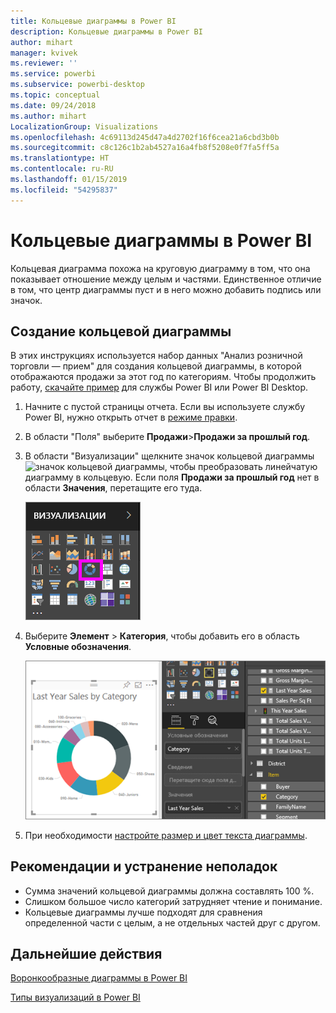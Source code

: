 ```yaml
---
title: Кольцевые диаграммы в Power BI
description: Кольцевые диаграммы в Power BI
author: mihart
manager: kvivek
ms.reviewer: ''
ms.service: powerbi
ms.subservice: powerbi-desktop
ms.topic: conceptual
ms.date: 09/24/2018
ms.author: mihart
LocalizationGroup: Visualizations
ms.openlocfilehash: 4c69113d245d47a4d2702f16f6cea21a6cbd3b0b
ms.sourcegitcommit: c8c126c1b2ab4527a16a4fb8f5208e0f7fa5ff5a
ms.translationtype: HT
ms.contentlocale: ru-RU
ms.lasthandoff: 01/15/2019
ms.locfileid: "54295837"
---
```

# <a name="doughnut-charts-in-power-bi"></a>Кольцевые диаграммы в Power BI
Кольцевая диаграмма похожа на круговую диаграмму в том, что она показывает отношение между целым и частями. Единственное отличие в том, что центр диаграммы пуст и в него можно добавить подпись или значок.

## <a name="create-a-doughnut-chart"></a>Создание кольцевой диаграммы
В этих инструкциях используется набор данных "Анализ розничной торговли — прием" для создания кольцевой диаграммы, в которой отображаются продажи за этот год по категориям. Чтобы продолжить работу, [скачайте пример](../sample-datasets.md) для службы Power BI или Power BI Desktop.

1. Начните с пустой страницы отчета. Если вы используете службу Power BI, нужно открыть отчет в [режиме правки](../service-interact-with-a-report-in-editing-view.md).

2. В области "Поля" выберите **Продажи**\>**Продажи за прошлый год**.  
   
3. В области "Визуализации" щелкните значок кольцевой диаграммы ![значок кольцевой диаграммы](media/power-bi-visualization-doughnut-charts/power-bi-icon.png), чтобы преобразовать линейчатую диаграмму в кольцевую. Если поля **Продажи за прошлый год** нет в области **Значения**, перетащите его туда.
     
   ![Панель визуализации с выбранным значком кольцевой диаграммы](media/power-bi-visualization-doughnut-charts/power-bi-doughnut-chart.png)

4. Выберите **Элемент** \> **Категория**, чтобы добавить его в область **Условные обозначения**. 
     
    ![кольцевая диаграмма рядом с областью полей](media/power-bi-visualization-doughnut-charts/power-bi-doughnut-done.png)

5. При необходимости [настройте размер и цвет текста диаграммы](power-bi-visualization-customize-title-background-and-legend.md). 

## <a name="considerations-and-troubleshooting"></a>Рекомендации и устранение неполадок
* Сумма значений кольцевой диаграммы должна составлять 100 %.
* Слишком большое число категорий затрудняет чтение и понимание.
* Кольцевые диаграммы лучше подходят для сравнения определенной части с целым, а не отдельных частей друг с другом. 

## <a name="next-steps"></a>Дальнейшие действия
[Воронкообразные диаграммы в Power BI](power-bi-visualization-funnel-charts.md)

[Типы визуализаций в Power BI](power-bi-visualization-types-for-reports-and-q-and-a.md)


